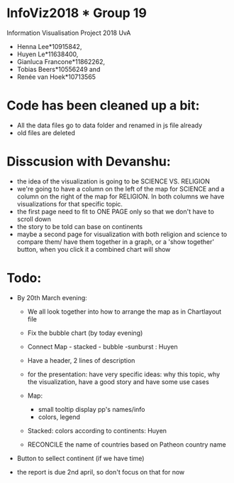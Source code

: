 # InfoViz2018 * Group 19
Information Visualisation Project 2018 UvA
* Henna Lee*10915842, 
* Huyen Le*11638400, 
* Gianluca Francone*11862262, 
* Tobias Beers*10556249 and 
* Renée van Hoek*10713565

# Code has been cleaned up a bit:
* All the data files go to data folder and renamed in js file already
* old files are deleted

# Disscusion with Devanshu:
* the idea of the visualization is going to be SCIENCE VS. RELIGION
* we're going to have a column on the left of the map for SCIENCE and a column on the right of the map for RELIGION. In both columns we have visualizations for that specific topic. 
* the first page need to fit to ONE PAGE only so that we don't have to scroll down
* the story to be told can base on continents
* maybe a second page for visualization with both religion and science to compare them/ have them together in a graph, or a 'show together' button, when you click it a combined chart will show

# Todo:
* By 20th March evening:
	* We all look together into how to arrange the map as in Chartlayout file
	* Fix the bubble chart (by today evening)
	* Connect Map - stacked - bubble -sunburst : Huyen
	* Have a header, 2 lines of description
	* for the presentation: have very specific ideas: why this topic, why the visualization, have a good story and have some use cases
	
	* Map:
		* small tooltip display pp's names/info
		* colors, legend
	* Stacked: colors according to continents: Huyen
	
	* RECONCILE the name of countries based on Patheon country name
	
* Button to sellect continent (if we have time)

* the report is due 2nd april, so don't focus on that for now
